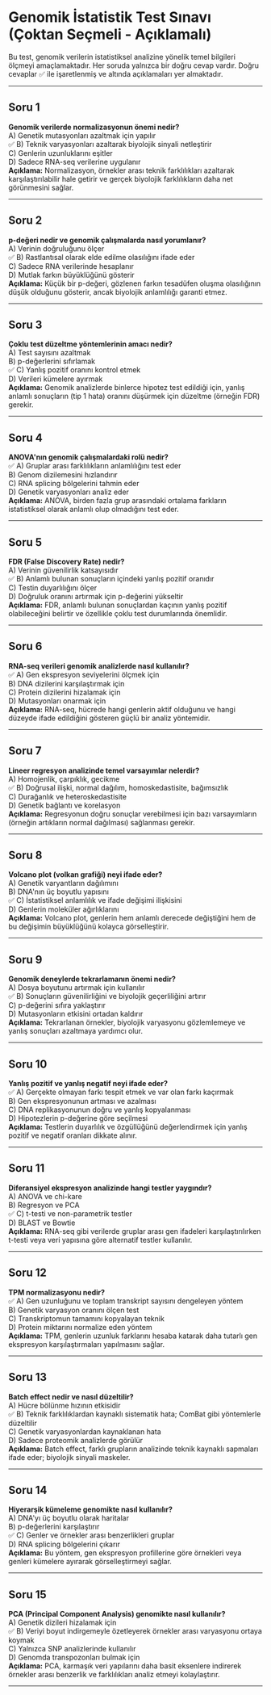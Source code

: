 # Genomik İstatistik Test Sınavı (Çoktan Seçmeli - Açıklamalı)

Bu test, genomik verilerin istatistiksel analizine yönelik temel bilgileri ölçmeyi amaçlamaktadır. Her soruda yalnızca bir doğru cevap vardır. Doğru cevaplar ✅ ile işaretlenmiş ve altında açıklamaları yer almaktadır.

---

## Soru 1  
**Genomik verilerde normalizasyonun önemi nedir?**  
A) Genetik mutasyonları azaltmak için yapılır  
✅ B) Teknik varyasyonları azaltarak biyolojik sinyali netleştirir  
C) Genlerin uzunluklarını eşitler  
D) Sadece RNA-seq verilerine uygulanır  
**Açıklama:** Normalizasyon, örnekler arası teknik farklılıkları azaltarak karşılaştırılabilir hale getirir ve gerçek biyolojik farklılıkların daha net görünmesini sağlar.

---

## Soru 2  
**p-değeri nedir ve genomik çalışmalarda nasıl yorumlanır?**  
A) Verinin doğruluğunu ölçer  
✅ B) Rastlantısal olarak elde edilme olasılığını ifade eder  
C) Sadece RNA verilerinde hesaplanır  
D) Mutlak farkın büyüklüğünü gösterir  
**Açıklama:** Küçük bir p-değeri, gözlenen farkın tesadüfen oluşma olasılığının düşük olduğunu gösterir, ancak biyolojik anlamlılığı garanti etmez.

---

## Soru 3  
**Çoklu test düzeltme yöntemlerinin amacı nedir?**  
A) Test sayısını azaltmak  
B) p-değerlerini sıfırlamak  
✅ C) Yanlış pozitif oranını kontrol etmek  
D) Verileri kümelere ayırmak  
**Açıklama:** Genomik analizlerde binlerce hipotez test edildiği için, yanlış anlamlı sonuçların (tip 1 hata) oranını düşürmek için düzeltme (örneğin FDR) gerekir.

---

## Soru 4  
**ANOVA'nın genomik çalışmalardaki rolü nedir?**  
✅ A) Gruplar arası farklılıkların anlamlılığını test eder  
B) Genom dizilemesini hızlandırır  
C) RNA splicing bölgelerini tahmin eder  
D) Genetik varyasyonları analiz eder  
**Açıklama:** ANOVA, birden fazla grup arasındaki ortalama farkların istatistiksel olarak anlamlı olup olmadığını test eder.

---

## Soru 5  
**FDR (False Discovery Rate) nedir?**  
A) Verinin güvenilirlik katsayısıdır  
✅ B) Anlamlı bulunan sonuçların içindeki yanlış pozitif oranıdır  
C) Testin duyarlılığını ölçer  
D) Doğruluk oranını artırmak için p-değerini yükseltir  
**Açıklama:** FDR, anlamlı bulunan sonuçlardan kaçının yanlış pozitif olabileceğini belirtir ve özellikle çoklu test durumlarında önemlidir.

---

## Soru 6  
**RNA-seq verileri genomik analizlerde nasıl kullanılır?**  
✅ A) Gen ekspresyon seviyelerini ölçmek için  
B) DNA dizilerini karşılaştırmak için  
C) Protein dizilerini hizalamak için  
D) Mutasyonları onarmak için  
**Açıklama:** RNA-seq, hücrede hangi genlerin aktif olduğunu ve hangi düzeyde ifade edildiğini gösteren güçlü bir analiz yöntemidir.

---

## Soru 7  
**Lineer regresyon analizinde temel varsayımlar nelerdir?**  
A) Homojenlik, çarpıklık, gecikme  
✅ B) Doğrusal ilişki, normal dağılım, homoskedastisite, bağımsızlık  
C) Durağanlık ve heteroskedastisite  
D) Genetik bağlantı ve korelasyon  
**Açıklama:** Regresyonun doğru sonuçlar verebilmesi için bazı varsayımların (örneğin artıkların normal dağılması) sağlanması gerekir.

---

## Soru 8  
**Volcano plot (volkan grafiği) neyi ifade eder?**  
A) Genetik varyantların dağılımını  
B) DNA'nın üç boyutlu yapısını  
✅ C) İstatistiksel anlamlılık ve ifade değişimi ilişkisini  
D) Genlerin moleküler ağırlıklarını  
**Açıklama:** Volcano plot, genlerin hem anlamlı derecede değiştiğini hem de bu değişimin büyüklüğünü kolayca görselleştirir.

---

## Soru 9  
**Genomik deneylerde tekrarlamanın önemi nedir?**  
A) Dosya boyutunu artırmak için kullanılır  
✅ B) Sonuçların güvenilirliğini ve biyolojik geçerliliğini artırır  
C) p-değerini sıfıra yaklaştırır  
D) Mutasyonların etkisini ortadan kaldırır  
**Açıklama:** Tekrarlanan örnekler, biyolojik varyasyonu gözlemlemeye ve yanlış sonuçları azaltmaya yardımcı olur.

---

## Soru 10  
**Yanlış pozitif ve yanlış negatif neyi ifade eder?**  
✅ A) Gerçekte olmayan farkı tespit etmek ve var olan farkı kaçırmak  
B) Gen ekspresyonunun artması ve azalması  
C) DNA replikasyonunun doğru ve yanlış kopyalanması  
D) Hipotezlerin p-değerine göre seçilmesi  
**Açıklama:** Testlerin duyarlılık ve özgüllüğünü değerlendirmek için yanlış pozitif ve negatif oranları dikkate alınır.

---

## Soru 11  
**Diferansiyel ekspresyon analizinde hangi testler yaygındır?**  
A) ANOVA ve chi-kare  
B) Regresyon ve PCA  
✅ C) t-testi ve non-parametrik testler  
D) BLAST ve Bowtie  
**Açıklama:** RNA-seq gibi verilerde gruplar arası gen ifadeleri karşılaştırılırken t-testi veya veri yapısına göre alternatif testler kullanılır.

---

## Soru 12  
**TPM normalizasyonu nedir?**  
✅ A) Gen uzunluğunu ve toplam transkript sayısını dengeleyen yöntem  
B) Genetik varyasyon oranını ölçen test  
C) Transkriptomun tamamını kopyalayan teknik  
D) Protein miktarını normalize eden yöntem  
**Açıklama:** TPM, genlerin uzunluk farklarını hesaba katarak daha tutarlı gen ekspresyon karşılaştırmaları yapılmasını sağlar.

---

## Soru 13  
**Batch effect nedir ve nasıl düzeltilir?**  
A) Hücre bölünme hızının etkisidir  
✅ B) Teknik farklılıklardan kaynaklı sistematik hata; ComBat gibi yöntemlerle düzeltilir  
C) Genetik varyasyonlardan kaynaklanan hata  
D) Sadece proteomik analizlerde görülür  
**Açıklama:** Batch effect, farklı grupların analizinde teknik kaynaklı sapmaları ifade eder; biyolojik sinyali maskeler.

---

## Soru 14  
**Hiyerarşik kümeleme genomikte nasıl kullanılır?**  
A) DNA'yı üç boyutlu olarak haritalar  
B) p-değerlerini karşılaştırır  
✅ C) Genler ve örnekler arası benzerlikleri gruplar  
D) RNA splicing bölgelerini çıkarır  
**Açıklama:** Bu yöntem, gen ekspresyon profillerine göre örnekleri veya genleri kümelere ayırarak görselleştirmeyi sağlar.

---

## Soru 15  
**PCA (Principal Component Analysis) genomikte nasıl kullanılır?**  
A) Genetik dizileri hizalamak için  
✅ B) Veriyi boyut indirgemeyle özetleyerek örnekler arası varyasyonu ortaya koymak  
C) Yalnızca SNP analizlerinde kullanılır  
D) Genomda transpozonları bulmak için  
**Açıklama:** PCA, karmaşık veri yapılarını daha basit eksenlere indirerek örnekler arası benzerlik ve farklılıkları analiz etmeyi kolaylaştırır.

---
